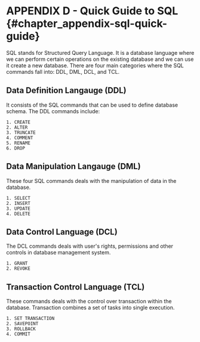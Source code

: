 # APPENDIX D - Quick Guide to SQL {#chapter_appendix-sql-quick-guide}

SQL stands for Structured Query Language. It is a database language where we can perform certain operations on the existing database and we can use it create a new database. There are four main categories where the SQL commands fall into: DDL, DML, DCL, and TCL.

## Data Definition Langauge (DDL)

It consists of the SQL commands that can be used to define database schema. The DDL commands include:

    1. CREATE 
    2. ALTER
    3. TRUNCATE
    4. COMMENT
    5. RENAME
    6. DROP
    
## Data Manipulation Langauge (DML)

These four SQL commands deals with the manipulation of data in the database.

    1. SELECT
    2. INSERT
    3. UPDATE
    4. DELETE
    
## Data Control Language (DCL)

The DCL commands deals with user's rights, permissions and other controls in database management system.

    1. GRANT
    2. REVOKE
    
## Transaction Control Language (TCL)

These commands deals with the control over transaction within the database. Transaction combines a set of tasks into single execution. 

    1. SET TRANSACTION
    2. SAVEPOINT
    3. ROLLBACK
    4. COMMIT
